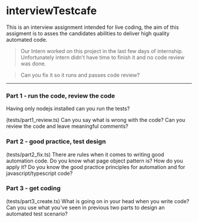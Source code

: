 # interviewTestcafe

This is an interview assignment intended for live coding, the aim of this assigment is to 
asses the candidates abilities to deliver high quality automated code.

>Our Intern worked on this project in the last few days of internship.
Unfortunately intern didn't have time to finish it and no code review was done.

>Can you fix it so it runs and passes code review?

---
### Part 1 - run the code, review the code

Having only nodejs installed can you run the tests?

(tests/part1_review.ts) 
Can you say what is wrong with the code?
Can you review the code and leave meaningful comments?
 
 
 ### Part 2 - good practice, test design
 
 (tests/part2_fix.ts) 
 There are rules when it comes to writing good automation code. 
 Do you know what page object pattern is? How do you apply it?
 Do you know the good practice principles for automation and for javascript/typescript code?
 
 
 ### Part 3 - get coding
 
 (tests/part3_create.ts) 
 What is going on in your head when you write code? Can you use what you've seen in previous
 two parts to design an automated test scenario?